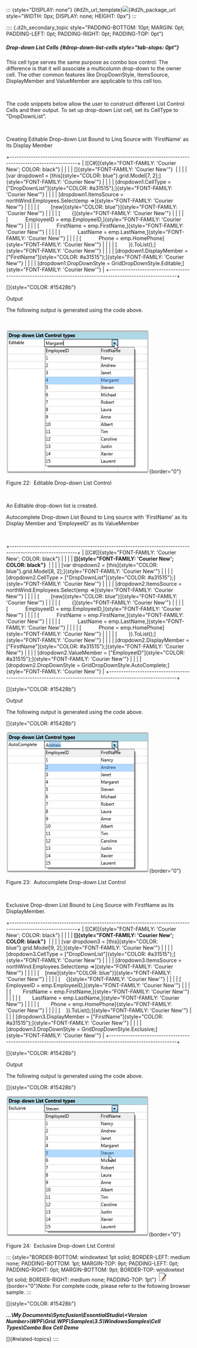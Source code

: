 ::: {style="DISPLAY: none"}
[](ms-xhelp:///?Id=d2h_url_template){#d2h_url_template}![](!package_url!){#d2h_package_url style="WIDTH: 0px; DISPLAY: none; HEIGHT: 0px"}
:::

:::: {.d2h_secondary_topic style="PADDING-BOTTOM: 10pt; MARGIN: 0pt; PADDING-LEFT: 0pt; PADDING-RIGHT: 0pt; PADDING-TOP: 0pt"}
##### Drop-down List Cells {#drop-down-list-cells style="tab-stops: 0pt"}

This cell type serves the same purpose as combo box control. The difference is that it will associate a multicolumn drop-down to the owner cell. The other common features like DropDownStyle, ItemsSource, DisplayMember and ValueMember are applicable to this cell too.

 

The code snippets below allow the user to construct different List Control Cells and their output. To set up drop-down List cell, set its CellType to "DropDownList".

 

Creating Editable Drop-down List Bound to Linq Source with 'FirstName' as its Display Member

+----------------------------------------------------------------------------------------------------------+
| [\[C#\]]{style="FONT-FAMILY: 'Courier New'; COLOR: black"}                                               |
|                                                                                                          |
| []{style="FONT-FAMILY: 'Courier New'"}                                                                   |
|                                                                                                          |
| [var dropdown1 = [this]{style="COLOR: blue"}.grid.Model\[7, 2\];]{style="FONT-FAMILY: 'Courier New'"}    |
|                                                                                                          |
| [dropdown1.CellType = [\"DropDownList\"]{style="COLOR: #a31515"};]{style="FONT-FAMILY: 'Courier New'"}   |
|                                                                                                          |
| [dropdown1.ItemsSource = northWind.Employees.Select(emp =\>]{style="FONT-FAMILY: 'Courier New'"}         |
|                                                                                                          |
| [        [new]{style="COLOR: blue"}]{style="FONT-FAMILY: 'Courier New'"}                                 |
|                                                                                                          |
| [        {]{style="FONT-FAMILY: 'Courier New'"}                                                          |
|                                                                                                          |
| [            EmployeeID = emp.EmployeeID,]{style="FONT-FAMILY: 'Courier New'"}                           |
|                                                                                                          |
| [            FirstName = emp.FirstName,]{style="FONT-FAMILY: 'Courier New'"}                             |
|                                                                                                          |
| [            LastName = emp.LastName,]{style="FONT-FAMILY: 'Courier New'"}                               |
|                                                                                                          |
| [            Phone = emp.HomePhone]{style="FONT-FAMILY: 'Courier New'"}                                  |
|                                                                                                          |
| [        }).ToList();]{style="FONT-FAMILY: 'Courier New'"}                                               |
|                                                                                                          |
| [dropdown1.DisplayMember = [\"FirstName\"]{style="COLOR: #a31515"};]{style="FONT-FAMILY: 'Courier New'"} |
|                                                                                                          |
| [dropdown1.DropDownStyle = GridDropDownStyle.Editable;]{style="FONT-FAMILY: 'Courier New'"}              |
+----------------------------------------------------------------------------------------------------------+

[]{style="COLOR: #15428b"} 

Output

The following output is generated using the code above.

 

![](ImagesExt/image28_28.jpg){border="0"}

Figure 22:  Editable Drop-down List Control

 

An Editable drop-down list is created.

Autocomplete Drop-down List Bound to Linq source with 'FirstName' as its Display Member and 'EmployeeID' as its ValueMember

 

+----------------------------------------------------------------------------------------------------------+
| [\[C#\]]{style="FONT-FAMILY: 'Courier New'; COLOR: black"}                                               |
|                                                                                                          |
| **[]{style="FONT-FAMILY: 'Courier New'; COLOR: black"}**                                                 |
|                                                                                                          |
| [var dropdown2 = [this]{style="COLOR: blue"}.grid.Model\[8, 2\];]{style="FONT-FAMILY: 'Courier New'"}    |
|                                                                                                          |
| [dropdown2.CellType = [\"DropDownList\"]{style="COLOR: #a31515"};]{style="FONT-FAMILY: 'Courier New'"}   |
|                                                                                                          |
| [dropdown2.ItemsSource = northWind.Employees.Select(emp =\>]{style="FONT-FAMILY: 'Courier New'"}         |
|                                                                                                          |
| [        [new]{style="COLOR: blue"}]{style="FONT-FAMILY: 'Courier New'"}                                 |
|                                                                                                          |
| [        {]{style="FONT-FAMILY: 'Courier New'"}                                                          |
|                                                                                                          |
| [            EmployeeID = emp.EmployeeID,]{style="FONT-FAMILY: 'Courier New'"}                           |
|                                                                                                          |
| [            FirstName = emp.FirstName,]{style="FONT-FAMILY: 'Courier New'"}                             |
|                                                                                                          |
| [            LastName = emp.LastName,]{style="FONT-FAMILY: 'Courier New'"}                               |
|                                                                                                          |
| [            Phone = emp.HomePhone]{style="FONT-FAMILY: 'Courier New'"}                                  |
|                                                                                                          |
| [        }).ToList();]{style="FONT-FAMILY: 'Courier New'"}                                               |
|                                                                                                          |
| [dropdown2.DisplayMember = [\"FirstName\"]{style="COLOR: #a31515"};]{style="FONT-FAMILY: 'Courier New'"} |
|                                                                                                          |
| [dropdown2.ValueMember = [\"EmployeeID\"]{style="COLOR: #a31515"};]{style="FONT-FAMILY: 'Courier New'"}  |
|                                                                                                          |
| [dropdown2.DropDownStyle = GridDropDownStyle.AutoComplete;]{style="FONT-FAMILY: 'Courier New'"}          |
+----------------------------------------------------------------------------------------------------------+

[]{style="COLOR: #15428b"} 

Output

The following output is generated using the code above.

[]{style="COLOR: #15428b"} 

![](ImagesExt/image28_29.jpg){border="0"}

Figure 23:  Autocomplete Drop-down List Control

 

Exclusive Drop-down List Bound to Linq Source with FirstName as its DisplayMember.

+----------------------------------------------------------------------------------------------------------+
| [\[C#\]]{style="FONT-FAMILY: 'Courier New'; COLOR: black"}                                               |
|                                                                                                          |
| **[]{style="FONT-FAMILY: 'Courier New'; COLOR: black"}**                                                 |
|                                                                                                          |
| [var dropdown3 = [this]{style="COLOR: blue"}.grid.Model\[9, 2\];]{style="FONT-FAMILY: 'Courier New'"}    |
|                                                                                                          |
| [dropdown3.CellType = [\"DropDownList\"]{style="COLOR: #a31515"};]{style="FONT-FAMILY: 'Courier New'"}   |
|                                                                                                          |
| [dropdown3.ItemsSource = northWind.Employees.Select(emp =\>]{style="FONT-FAMILY: 'Courier New'"}         |
|                                                                                                          |
| [    [new]{style="COLOR: blue"}]{style="FONT-FAMILY: 'Courier New'"}                                     |
|                                                                                                          |
| [    {]{style="FONT-FAMILY: 'Courier New'"}                                                              |
|                                                                                                          |
| [        EmployeeID = emp.EmployeeID,]{style="FONT-FAMILY: 'Courier New'"}                               |
|                                                                                                          |
| [        FirstName = emp.FirstName,]{style="FONT-FAMILY: 'Courier New'"}                                 |
|                                                                                                          |
| [        LastName = emp.LastName,]{style="FONT-FAMILY: 'Courier New'"}                                   |
|                                                                                                          |
| [        Phone = emp.HomePhone]{style="FONT-FAMILY: 'Courier New'"}                                      |
|                                                                                                          |
| [    }).ToList();]{style="FONT-FAMILY: 'Courier New'"}                                                   |
|                                                                                                          |
| [dropdown3.DisplayMember = [\"FirstName\"]{style="COLOR: #a31515"};]{style="FONT-FAMILY: 'Courier New'"} |
|                                                                                                          |
| [dropdown3.DropDownStyle = GridDropDownStyle.Exclusive;]{style="FONT-FAMILY: 'Courier New'"}             |
+----------------------------------------------------------------------------------------------------------+

[]{style="COLOR: #15428b"} 

Output

The following output is generated using the code above.

[]{style="COLOR: #15428b"} 

![](ImagesExt/image28_30.jpg){border="0"}

Figure 24:  Exclusive Drop-down List Control

::: {style="BORDER-BOTTOM: windowtext 1pt solid; BORDER-LEFT: medium none; PADDING-BOTTOM: 1pt; MARGIN-TOP: 9pt; PADDING-LEFT: 0pt; PADDING-RIGHT: 0pt; MARGIN-BOTTOM: 9pt; BORDER-TOP: windowtext 1pt solid; BORDER-RIGHT: medium none; PADDING-TOP: 1pt"}
![](ImagesExt/image28_3.jpg){border="0"}Note: For complete code, please refer to the following browser sample.
:::

[]{style="COLOR: #15428b"} 

***\...\\My Documents\\Syncfusion\\EssentialStudio\\\<Version Number\>\\WPF\\Grid.WPF\\Samples\\3.5\\WindowsSamples\\Cell Types\\Combo Box Cell Demo***

[]{#related-topics}
::::
